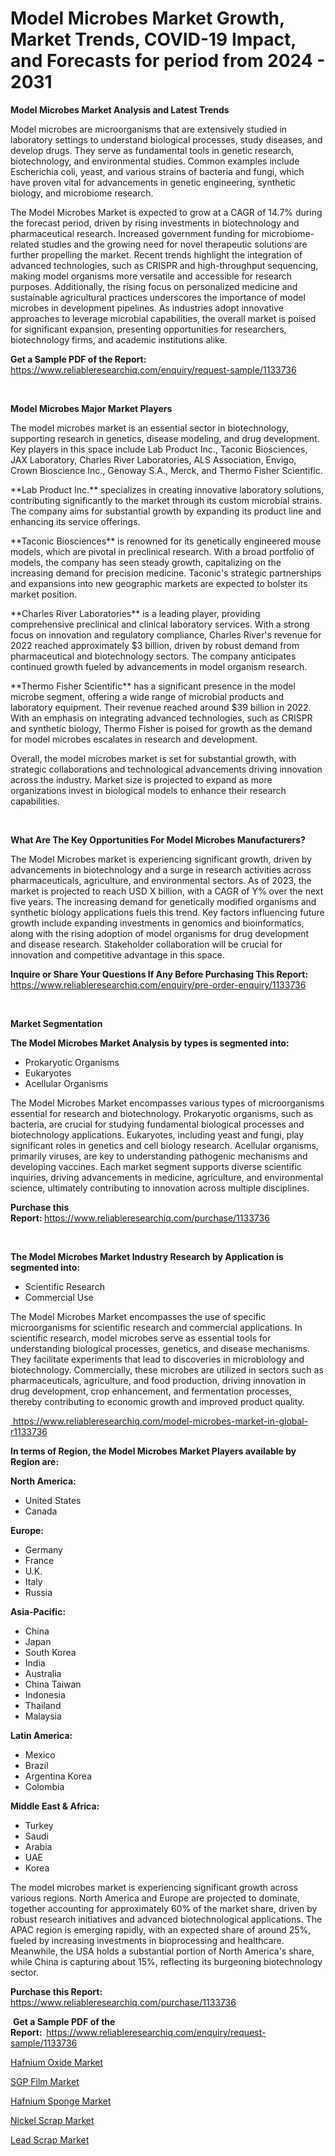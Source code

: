 <p><h1>Model Microbes Market Growth, Market Trends, COVID-19 Impact, and Forecasts for period from 2024 - 2031</h1></p><p><strong>Model Microbes Market Analysis and Latest Trends</strong></p>
<p><p>Model microbes are microorganisms that are extensively studied in laboratory settings to understand biological processes, study diseases, and develop drugs. They serve as fundamental tools in genetic research, biotechnology, and environmental studies. Common examples include Escherichia coli, yeast, and various strains of bacteria and fungi, which have proven vital for advancements in genetic engineering, synthetic biology, and microbiome research.</p><p>The Model Microbes Market is expected to grow at a CAGR of 14.7% during the forecast period, driven by rising investments in biotechnology and pharmaceutical research. Increased government funding for microbiome-related studies and the growing need for novel therapeutic solutions are further propelling the market. Recent trends highlight the integration of advanced technologies, such as CRISPR and high-throughput sequencing, making model organisms more versatile and accessible for research purposes. Additionally, the rising focus on personalized medicine and sustainable agricultural practices underscores the importance of model microbes in development pipelines. As industries adopt innovative approaches to leverage microbial capabilities, the overall market is poised for significant expansion, presenting opportunities for researchers, biotechnology firms, and academic institutions alike.</p></p>
<p><strong>Get a Sample PDF of the Report:&nbsp;</strong> <a href="https://www.reliableresearchiq.com/enquiry/request-sample/1133736?utm_campaign=101&utm_medium=2&utm_source=Github&utm_content=ia&utm_term=18122024&utm_id=model-microbes">https://www.reliableresearchiq.com/enquiry/request-sample/1133736</a></p>
<p>&nbsp;</p>
<p><strong>Model Microbes Major Market Players</strong></p>
<p><p>The model microbes market is an essential sector in biotechnology, supporting research in genetics, disease modeling, and drug development. Key players in this space include Lab Product Inc., Taconic Biosciences, JAX Laboratory, Charles River Laboratories, ALS Association, Envigo, Crown Bioscience Inc., Genoway S.A., Merck, and Thermo Fisher Scientific.</p><p>**Lab Product Inc.** specializes in creating innovative laboratory solutions, contributing significantly to the market through its custom microbial strains. The company aims for substantial growth by expanding its product line and enhancing its service offerings.</p><p>**Taconic Biosciences** is renowned for its genetically engineered mouse models, which are pivotal in preclinical research. With a broad portfolio of models, the company has seen steady growth, capitalizing on the increasing demand for precision medicine. Taconic's strategic partnerships and expansions into new geographic markets are expected to bolster its market position.</p><p>**Charles River Laboratories** is a leading player, providing comprehensive preclinical and clinical laboratory services. With a strong focus on innovation and regulatory compliance, Charles River's revenue for 2022 reached approximately $3 billion, driven by robust demand from pharmaceutical and biotechnology sectors. The company anticipates continued growth fueled by advancements in model organism research.</p><p>**Thermo Fisher Scientific** has a significant presence in the model microbe segment, offering a wide range of microbial products and laboratory equipment. Their revenue reached around $39 billion in 2022. With an emphasis on integrating advanced technologies, such as CRISPR and synthetic biology, Thermo Fisher is poised for growth as the demand for model microbes escalates in research and development.</p><p>Overall, the model microbes market is set for substantial growth, with strategic collaborations and technological advancements driving innovation across the industry. Market size is projected to expand as more organizations invest in biological models to enhance their research capabilities.</p></p>
<p>&nbsp;</p>
<p><strong>What Are The Key Opportunities For Model Microbes Manufacturers?</strong></p>
<p><p>The Model Microbes market is experiencing significant growth, driven by advancements in biotechnology and a surge in research activities across pharmaceuticals, agriculture, and environmental sectors. As of 2023, the market is projected to reach USD X billion, with a CAGR of Y% over the next five years. The increasing demand for genetically modified organisms and synthetic biology applications fuels this trend. Key factors influencing future growth include expanding investments in genomics and bioinformatics, along with the rising adoption of model organisms for drug development and disease research. Stakeholder collaboration will be crucial for innovation and competitive advantage in this space.</p></p>
<p><strong>Inquire or Share Your Questions If Any Before Purchasing This Report:</strong> <a href="https://www.reliableresearchiq.com/enquiry/pre-order-enquiry/1133736?utm_campaign=101&utm_medium=2&utm_source=Github&utm_content=ia&utm_term=18122024&utm_id=model-microbes">https://www.reliableresearchiq.com/enquiry/pre-order-enquiry/1133736</a></p>
<p>&nbsp;</p>
<p><strong>Market Segmentation</strong></p>
<p><strong>The Model Microbes Market Analysis by types is segmented into:</strong></p>
<p><ul><li>Prokaryotic Organisms</li><li>Eukaryotes</li><li>Acellular Organisms</li></ul></p>
<p><p>The Model Microbes Market encompasses various types of microorganisms essential for research and biotechnology. Prokaryotic organisms, such as bacteria, are crucial for studying fundamental biological processes and biotechnology applications. Eukaryotes, including yeast and fungi, play significant roles in genetics and cell biology research. Acellular organisms, primarily viruses, are key to understanding pathogenic mechanisms and developing vaccines. Each market segment supports diverse scientific inquiries, driving advancements in medicine, agriculture, and environmental science, ultimately contributing to innovation across multiple disciplines.</p></p>
<p><strong>Purchase this Report:&nbsp;</strong><a href="https://www.reliableresearchiq.com/purchase/1133736?utm_campaign=101&utm_medium=2&utm_source=Github&utm_content=ia&utm_term=18122024&utm_id=model-microbes">https://www.reliableresearchiq.com/purchase/1133736</a></p>
<p>&nbsp;</p>
<p><strong>The Model Microbes Market Industry Research by Application is segmented into:</strong></p>
<p><ul><li>Scientific Research</li><li>Commercial Use</li></ul></p>
<p><p>The Model Microbes Market encompasses the use of specific microorganisms for scientific research and commercial applications. In scientific research, model microbes serve as essential tools for understanding biological processes, genetics, and disease mechanisms. They facilitate experiments that lead to discoveries in microbiology and biotechnology. Commercially, these microbes are utilized in sectors such as pharmaceuticals, agriculture, and food production, driving innovation in drug development, crop enhancement, and fermentation processes, thereby contributing to economic growth and improved product quality.</p></p>
<p><a href="https://www.reliableresearchiq.com/model-microbes-market-in-global-r1133736?utm_campaign=101&utm_medium=2&utm_source=Github&utm_content=ia&utm_term=18122024&utm_id=model-microbes">&nbsp;https://www.reliableresearchiq.com/model-microbes-market-in-global-r1133736</a></p>
<p><strong>In terms of Region, the Model Microbes Market Players available by Region are:</strong></p>
<p>
    <p> <strong> North America: </strong>
        <ul>
            <li>United States</li>
            <li>Canada</li>
        </ul>
        </p> 
    <p> <strong> Europe: </strong>
        <ul>
            <li>Germany</li>
            <li>France</li>
            <li>U.K.</li>
            <li>Italy</li>
            <li>Russia</li>
        </ul>
        </p> 
    <p> <strong> Asia-Pacific: </strong>
        <ul>
            <li>China</li>
            <li>Japan</li>
            <li>South Korea</li>
            <li>India</li>
            <li>Australia</li>
            <li>China Taiwan</li>
            <li>Indonesia</li>
            <li>Thailand</li>
            <li>Malaysia</li>
        </ul>
        </p> 
    <p> <strong> Latin America: </strong>
        <ul>
            <li>Mexico</li>
            <li>Brazil</li>
            <li>Argentina Korea</li>
            <li>Colombia</li>
        </ul>
        </p> 
    <p> <strong> Middle East & Africa: </strong>
        <ul>
            <li>Turkey</li>
            <li>Saudi</li>
            <li>Arabia</li>
            <li>UAE</li>
            <li>Korea</li>
        </ul>
    </p>
    </p>
<p><p>The model microbes market is experiencing significant growth across various regions. North America and Europe are projected to dominate, together accounting for approximately 60% of the market share, driven by robust research initiatives and advanced biotechnological applications. The APAC region is emerging rapidly, with an expected share of around 25%, fueled by increasing investments in bioprocessing and healthcare. Meanwhile, the USA holds a substantial portion of North America's share, while China is capturing about 15%, reflecting its burgeoning biotechnology sector.</p></p>
<p><strong>Purchase this Report: </strong><a href="https://www.reliableresearchiq.com/purchase/1133736?utm_campaign=101&utm_medium=2&utm_source=Github&utm_content=ia&utm_term=18122024&utm_id=model-microbes">https://www.reliableresearchiq.com/purchase/1133736</a></p>
<p>&nbsp;<strong>Get a Sample PDF of the Report:&nbsp;&nbsp;</strong><a href="https://www.reliableresearchiq.com/enquiry/request-sample/1133736?utm_campaign=101&utm_medium=2&utm_source=Github&utm_content=ia&utm_term=18122024&utm_id=model-microbes">https://www.reliableresearchiq.com/enquiry/request-sample/1133736</a></p>
<p><strong></strong></p>
<p><p><a href="https://www.linkedin.com/pulse/fore-clarion-insight-j6xzf?utm_campaign=101&utm_medium=2&utm_source=Github&utm_content=ia&utm_term=18122024&utm_id=model-microbes">Hafnium Oxide Market</a></p><p><a href="https://www.linkedin.com/pulse/financial-insights-market-potential-sgp-film-research-report-cgcaf?utm_campaign=101&utm_medium=2&utm_source=Github&utm_content=ia&utm_term=18122024&utm_id=model-microbes">SGP Film Market</a></p><p><a href="https://www.linkedin.com/pulse/a-mkt-nova-vc8zf?utm_campaign=101&utm_medium=2&utm_source=Github&utm_content=ia&utm_term=18122024&utm_id=model-microbes">Hafnium Sponge Market</a></p><p><a href="https://www.linkedin.com/pulse/fore-clarion-insight-j6xzf?utm_campaign=101&utm_medium=2&utm_source=Github&utm_content=ia&utm_term=18122024&utm_id=model-microbes">Nickel Scrap Market</a></p><p><a href="https://www.linkedin.com/pulse/fore-clarion-insight-j6xzf?utm_campaign=101&utm_medium=2&utm_source=Github&utm_content=ia&utm_term=18122024&utm_id=model-microbes">Lead Scrap Market</a></p></p>